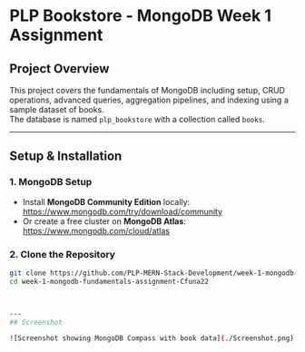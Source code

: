 # PLP Bookstore - MongoDB Week 1 Assignment

## Project Overview
This project covers the fundamentals of MongoDB including setup, CRUD operations, advanced queries, aggregation pipelines, and indexing using a sample dataset of books.  
The database is named `plp_bookstore` with a collection called `books`.

---

## Setup & Installation

### 1. MongoDB Setup
- Install **MongoDB Community Edition** locally:  
  https://www.mongodb.com/try/download/community  
- Or create a free cluster on **MongoDB Atlas**:  
  https://www.mongodb.com/cloud/atlas

### 2. Clone the Repository
```bash
git clone https://github.com/PLP-MERN-Stack-Development/week-1-mongodb-fundamentals-assignment-Cfuna22.git
cd week-1-mongodb-fundamentals-assignment-Cfuna22



---
## Screenshot

![Screenshot showing MongoDB Compass with book data](./Screenshot.png)

